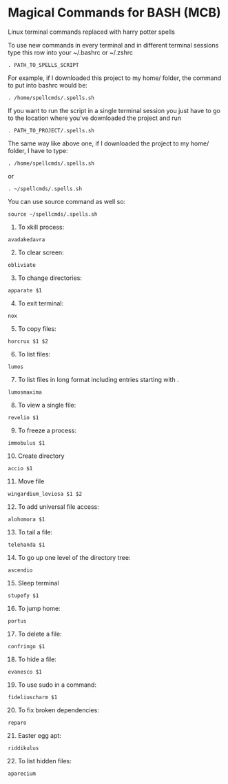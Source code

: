# Magical Commands for BASH (MCB)
Linux terminal commands replaced with harry potter spells

To use new commands in every terminal and in different terminal sessions type this row into your ~/.bashrc or ~/.zshrc 
```
. PATH_TO_SPELLS_SCRIPT 
```
For example, if I downloaded this project to my home/ folder, the command to put into bashrc would be:
```
. /home/spellcmds/.spells.sh 
```

If you want to run the script in a single terminal session you just have to go to the location where you've downloaded the project and run 
```
. PATH_TO_PROJECT/.spells.sh
```

The same way like above one, if I downloaded the project to my home/ folder, I have to type:
```
. /home/spellcmds/.spells.sh
```

or 

```
. ~/spellcmds/.spells.sh
```

You can use source command as well so:

```
source ~/spellcmds/.spells.sh 
```

1. To xkill process:
```
avadakedavra
```
2. To clear screen:
```
obliviate
```
3. To change directories:
```
apparate $1
```
4. To exit terminal:
```
nox
```
5. To copy files:
```
horcrux $1 $2
```
6. To list files:
```
lumos
```
7. To list files in long format including entries starting with .
```
lumosmaxima
```
8. To view a single file:
```
revelio $1
```
9. To freeze a process:
```
immobulus $1
```
10. Create directory
```
accio $1
```
11. Move file
```
wingardium_leviosa $1 $2
```
12. To add universal file access:
```
alohomora $1
```
13. To tail a file:
```
telehanda $1
```
14. To go up one level of the directory tree:
```
ascendio
```
15. Sleep terminal
```
stupefy $1
```
16. To jump home:
```
portus
```
17. To delete a file:
```
confringo $1
```
18. To hide a file:
```
evanesco $1
```
19. To use sudo in a command:
```
fideliuscharm $1
```
20. To fix broken dependencies:
```
reparo
```
21. Easter egg apt:
```
riddikulus
```
22. To list hidden files:
``` 
aparecium
```